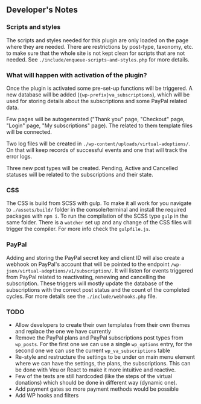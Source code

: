 ## Developer's Notes

### Scripts and styles
The scripts and styles needed for this plugin are only loaded on the page where they are needed. There are restrictions by post-type, taxonomy, etc. to make sure that the whole site is not kept clean for scripts that are not needed. See `./include/enqueue-scripts-and-styles.php` for more details.

### What will happen with activation of the plugin?
Once the plugin is activated some pre-set-up functions will be triggered. A new database will be added (`{wp-prefix}va_subscriptions`), which will be used for storing details about the subscriptions and some PayPal related data.

Few pages will be autogenerated ("Thank you" page, "Checkout" page, "Login" page, "My subscriptions" page). The related to them template files will be connected.

Two log files will be created in `./wp-content/uploads/virtual-adoptions/`. On that will keep records of successful events and one that will track the error logs.

Three new post types will be created. Pending, Active and Cancelled statuses will be related to the subscriptions and their state.

### CSS
The CSS is build from SCSS with gulp. To make it all work for you navigate to `./assets/build/` folder in the console/terminal and install the required packages with `npm i`. To run the compilation of the SCSS type `gulp` in the same folder. There is a `watcher` set up and any change of the CSS files will trigger the compiler. For more info check the `gulpfile.js`.

### PayPal
Adding and storing the PayPal secret key and client ID will also create a webhook on PayPal's account that will be pointed to the endpoint `/wp-json/virtual-adoptions/v1/subscription/`. It will listen for events triggered from PayPal related to reactivating, renewing and cancelling the subscription. These triggers will mostly update the database of the subscriptions with the correct post status and the count of the completed cycles. For more details see the `./include/webhooks.php` file.

### TODO
* Allow developers to create their own templates from their own themes and replace the one we have currently
* Remove the PayPal plans and PayPal subscriptions post types from `wp_posts`. For the first one we can use a single `wp_options` entry, for the second one we can use the current `wp_va_subscriptions` table
* Re-style and restructure the settings to be under on main menu element where we can have the settings, the plans, the subscriptions. This can be done with Veu or React to make it more intuitive and reactive.
* Few of the texts are still hardcoded (like the steps of the virtual donations) which should be done in different way (dynamic one).
* Add payment gates so more payment methods would be possible
* Add WP hooks and filters